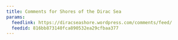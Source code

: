 ```yaml
---
title: Comments for Shores of the Dirac Sea
params:
  feedlink: https://diracseashore.wordpress.com/comments/feed/
  feedid: 816bb873140fca890532ea29cfbaa377
---
```


